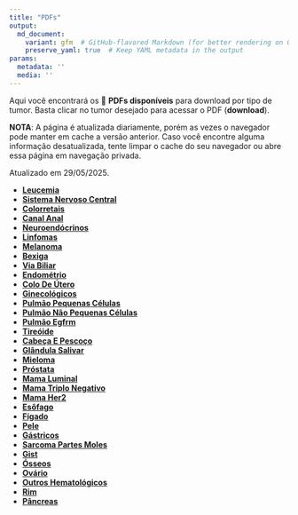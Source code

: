```yaml
---
title: "PDFs"
output: 
  md_document:
    variant: gfm  # GitHub-flavored Markdown (for better rendering on GitHub)
    preserve_yaml: true  # Keep YAML metadata in the output
params:
  metadata: ''
  media: ''
---
```


<script async src="https://scripts.simpleanalyticscdn.com/latest.js"></script>

Aqui você encontrará os 📝 **PDFs disponíveis** para download por tipo
de tumor. Basta clicar no tumor desejado para acessar o PDF
(**download**).

**NOTA**: A página é atualizada diariamente, porém as vezes o navegador
pode manter em cache a versão anterior. Caso você encontre alguma
informação desatualizada, tente limpar o cache do seu navegador ou abre
essa página em navegação privada.

Atualizado em 29/05/2025.

- [**Leucemia**](https://coeoralmeds-e768.restdb.io/media/6837f003f63b8048001c5180?download=true)
- [**Sistema Nervoso
  Central**](https://coeoralmeds-e768.restdb.io/media/6837f005f63b8048001c5184?download=true)
- [**Colorretais**](https://coeoralmeds-e768.restdb.io/media/6837f007f63b8048001c5188?download=true)
- [**Canal
  Anal**](https://coeoralmeds-e768.restdb.io/media/6837f009f63b8048001c518a?download=true)
- [**Neuroendócrinos**](https://coeoralmeds-e768.restdb.io/media/6837f00af63b8048001c518c?download=true)
- [**Linfomas**](https://coeoralmeds-e768.restdb.io/media/6837f00bf63b8048001c518e?download=true)
- [**Melanoma**](https://coeoralmeds-e768.restdb.io/media/6837f00df63b8048001c5190?download=true)
- [**Bexiga**](https://coeoralmeds-e768.restdb.io/media/6837f00ef63b8048001c5192?download=true)
- [**Via
  Biliar**](https://coeoralmeds-e768.restdb.io/media/6837f00ff63b8048001c5194?download=true)
- [**Endométrio**](https://coeoralmeds-e768.restdb.io/media/6837f011f63b8048001c5196?download=true)
- [**Colo De
  Útero**](https://coeoralmeds-e768.restdb.io/media/6837f012f63b8048001c5198?download=true)
- [**Ginecológicos**](https://coeoralmeds-e768.restdb.io/media/6837f013f63b8048001c519a?download=true)
- [**Pulmão Pequenas
  Células**](https://coeoralmeds-e768.restdb.io/media/6837f015f63b8048001c519c?download=true)
- [**Pulmão Não Pequenas
  Células**](https://coeoralmeds-e768.restdb.io/media/6837f016f63b8048001c519e?download=true)
- [**Pulmão
  Egfrm**](https://coeoralmeds-e768.restdb.io/media/6837f017f63b8048001c51a0?download=true)
- [**Tireóide**](https://coeoralmeds-e768.restdb.io/media/6837f01af63b8048001c51a4?download=true)
- [**Cabeça E
  Pescoço**](https://coeoralmeds-e768.restdb.io/media/6837f01cf63b8048001c51a6?download=true)
- [**Glândula
  Salivar**](https://coeoralmeds-e768.restdb.io/media/6837f01df63b8048001c51a8?download=true)
- [**Mieloma**](https://coeoralmeds-e768.restdb.io/media/6837f01ef63b8048001c51aa?download=true)
- [**Próstata**](https://coeoralmeds-e768.restdb.io/media/6837f020f63b8048001c51ac?download=true)
- [**Mama
  Luminal**](https://coeoralmeds-e768.restdb.io/media/6837f022f63b8048001c51b0?download=true)
- [**Mama Triplo
  Negativo**](https://coeoralmeds-e768.restdb.io/media/6837f024f63b8048001c51b5?download=true)
- [**Mama
  Her2**](https://coeoralmeds-e768.restdb.io/media/6837f025f63b8048001c51b7?download=true)
- [**Esôfago**](https://coeoralmeds-e768.restdb.io/media/6837f027f63b8048001c51b9?download=true)
- [**Fígado**](https://coeoralmeds-e768.restdb.io/media/6837f028f63b8048001c51bb?download=true)
- [**Pele**](https://coeoralmeds-e768.restdb.io/media/6837f029f63b8048001c51bd?download=true)
- [**Gástricos**](https://coeoralmeds-e768.restdb.io/media/6837f02bf63b8048001c51bf?download=true)
- [**Sarcoma Partes
  Moles**](https://coeoralmeds-e768.restdb.io/media/6837f02cf63b8048001c51c1?download=true)
- [**Gist**](https://coeoralmeds-e768.restdb.io/media/6837f02ef63b8048001c51c3?download=true)
- [**Ósseos**](https://coeoralmeds-e768.restdb.io/media/6837f02ff63b8048001c51c5?download=true)
- [**Ovário**](https://coeoralmeds-e768.restdb.io/media/6837f031f63b8048001c51c7?download=true)
- [**Outros
  Hematológicos**](https://coeoralmeds-e768.restdb.io/media/6837f032f63b8048001c51c9?download=true)
- [**Rim**](https://coeoralmeds-e768.restdb.io/media/6837f033f63b8048001c51cb?download=true)
- [**Pâncreas**](https://coeoralmeds-e768.restdb.io/media/6837f035f63b8048001c51cd?download=true)
